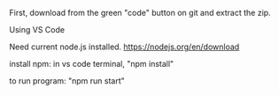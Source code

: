 First, download from the green "code" button on git and extract the zip.

Using VS Code

Need current node.js installed.
https://nodejs.org/en/download

install npm:
in vs code terminal, "npm install"

to run program:
"npm run start"
